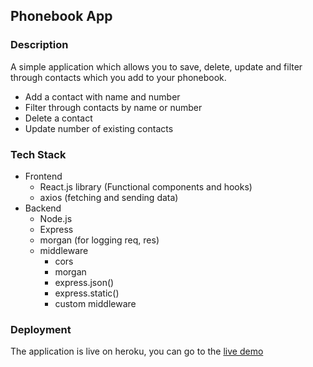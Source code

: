 ## Phonebook App

### Description

A simple application which allows you to save, delete, update and filter through contacts which you add to your phonebook.

- Add a contact with name and number
- Filter through contacts by name or number
- Delete a contact
- Update number of existing contacts

### Tech Stack

- Frontend
  - React.js library (Functional components and hooks)
  - axios (fetching and sending data)
- Backend
  - Node.js
  - Express
  - morgan (for logging req, res)
  - middleware
    - cors
    - morgan
    - express.json()
    - express.static()
    - custom middleware

### Deployment

The application is live on heroku, you can go to the [live demo](https://calm-hamlet-83280.herokuapp.com/)
